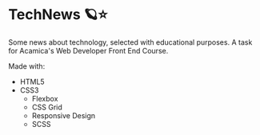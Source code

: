 # TechNews 🪐⭐️
Some news about technology, selected with educational purposes. 
A task for Acamica's Web Developer Front End Course.

Made with:
- HTML5
- CSS3
  - Flexbox
  - CSS Grid
  - Responsive Design
  - SCSS
